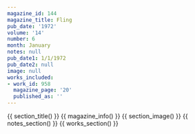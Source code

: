 ```yaml
---
magazine_id: 144
magazine_title: Fling
pub_date: '1972'
volume: '14'
number: 6
month: January
notes: null
pub_date1: 1/1/1972
pub_date2: null
image: null
works_included:
- work_id: 958
  magazine_page: '20'
  published_as: ''
---
```


{{ section_title() }}
{{ magazine_info() }}
{{ section_image() }}
{{ notes_section() }}
{{ works_section() }}
